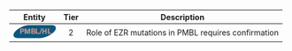 |Entity|Tier|Description              |
|:----:|:----:|------------------------------|
|![PMBL](images/icons/PMBL_tier2.png) | 2 | Role of EZR mutations in PMBL requires confirmation|
